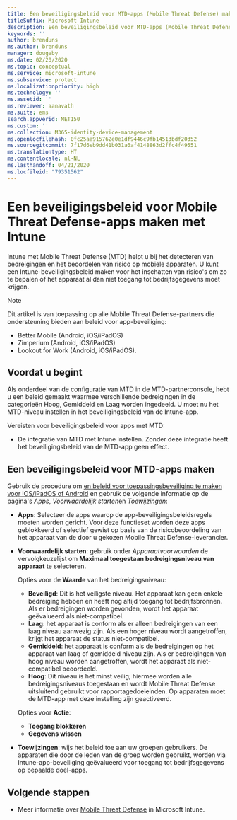 ```yaml
---
title: Een beveiligingsbeleid voor MTD-apps (Mobile Threat Defense) maken met Intune
titleSuffix: Microsoft Intune
description: Een beveiligingsbeleid voor MTD-apps (Mobile Threat Defense) maken met Microsoft Intune.
keywords: ''
author: brenduns
ms.author: brenduns
manager: dougeby
ms.date: 02/20/2020
ms.topic: conceptual
ms.service: microsoft-intune
ms.subservice: protect
ms.localizationpriority: high
ms.technology: ''
ms.assetid: ''
ms.reviewer: aanavath
ms.suite: ems
search.appverid: MET150
ms.custom: ''
ms.collection: M365-identity-device-management
ms.openlocfilehash: 0fc25aa915762e0e1df9446c9fb14513bdf20352
ms.sourcegitcommit: 7f17d6eb9dd41b031a6af4148863d2ffc4f49551
ms.translationtype: HT
ms.contentlocale: nl-NL
ms.lasthandoff: 04/21/2020
ms.locfileid: "79351562"
---
```

# <a name="create-mobile-threat-defense-app-protection-policy-with-intune"></a>Een beveiligingsbeleid voor Mobile Threat Defense-apps maken met Intune

Intune met Mobile Threat Defense (MTD) helpt u bij het detecteren van bedreigingen en het beoordelen van risico op mobiele apparaten. U kunt een Intune-beveiligingsbeleid maken voor het inschatten van risico's om zo te bepalen of het apparaat al dan niet toegang tot bedrijfsgegevens moet krijgen.

> [!NOTE]
> Dit artikel is van toepassing op alle Mobile Threat Defense-partners die ondersteuning bieden aan beleid voor app-beveiliging:
>
> - Better Mobile (Android, iOS/iPadOS)
> - Zimperium (Android, iOS/iPadOS)
> - Lookout for Work (Android, iOS/iPadOS).

## <a name="before-you-begin"></a>Voordat u begint

Als onderdeel van de configuratie van MTD in de MTD-partnerconsole, hebt u een beleid gemaakt waarmee verschillende bedreigingen in de categorieën Hoog, Gemiddeld en Laag worden ingedeeld. U moet nu het MTD-niveau instellen in het beveiligingsbeleid van de Intune-app.

Vereisten voor beveiligingsbeleid voor apps met MTD:

- De integratie van MTD met Intune instellen. Zonder deze integratie heeft het beveiligingsbeleid van de MTD-app geen effect.

## <a name="to-create-an-mtd-app-protection-policy"></a>Een beveiligingsbeleid voor MTD-apps maken

Gebruik de procedure om [en beleid voor toepassingsbeveiliging te maken voor iOS/iPadOS of Android](../apps/app-protection-policies.md#app-protection-policies-for-iosipados-and-android-apps) en gebruik de volgende informatie op de pagina's *Apps*, *Voorwaardelijk starten*en *Toewijzingen*:

- **Apps**: Selecteer de apps waarop de app-beveiligingsbeleidsregels moeten worden gericht. Voor deze functieset worden deze apps geblokkeerd of selectief gewist op basis van de risicobeoordeling van het apparaat van de door u gekozen Mobile Threat Defense-leverancier.
- **Voorwaardelijk starten**:  gebruik onder *Apparaatvoorwaarden* de vervolgkeuzelijst om **Maximaal toegestaan bedreigingsniveau van apparaat** te selecteren.

  Opties voor de **Waarde** van het bedreigingsniveau:

  - **Beveiligd**: Dit is het veiligste niveau. Het apparaat kan geen enkele bedreiging hebben en heeft nog altijd toegang tot bedrijfsbronnen. Als er bedreigingen worden gevonden, wordt het apparaat geëvalueerd als niet-compatibel.
  - **Laag**: het apparaat is conform als er alleen bedreigingen van een laag niveau aanwezig zijn. Als een hoger niveau wordt aangetroffen, krijgt het apparaat de status niet-compatibel.
  - **Gemiddeld**: het apparaat is conform als de bedreigingen op het apparaat van laag of gemiddeld niveau zijn. Als er bedreigingen van hoog niveau worden aangetroffen, wordt het apparaat als niet-compatibel beoordeeld.
  - **Hoog**: Dit niveau is het minst veilig; hiermee worden alle bedreigingsniveaus toegestaan en wordt Mobile Threat Defense uitsluitend gebruikt voor rapportagedoeleinden. Op apparaten moet de MTD-app met deze instelling zijn geactiveerd.

  Opties voor **Actie**:

  - **Toegang blokkeren**
  - **Gegevens wissen**

- **Toewijzingen**: wijs het beleid toe aan uw groepen gebruikers.  De apparaten die door de leden van de groep worden gebruikt, worden via Intune-app-beveiliging geëvalueerd voor toegang tot bedrijfsgegevens op bepaalde doel-apps.

## <a name="next-steps"></a>Volgende stappen

- Meer informatie over [Mobile Threat Defense](mobile-threat-defense.md) in Microsoft Intune.
